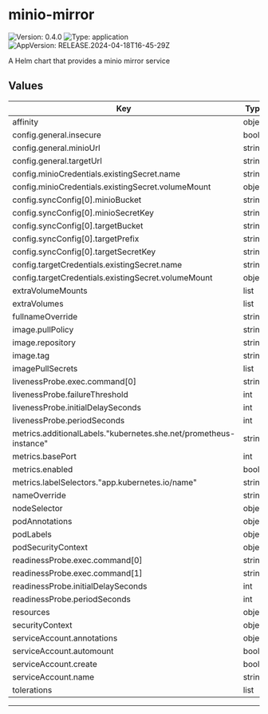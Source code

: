 # minio-mirror

![Version: 0.4.0](https://img.shields.io/badge/Version-0.4.0-informational?style=flat-square) ![Type: application](https://img.shields.io/badge/Type-application-informational?style=flat-square) ![AppVersion: RELEASE.2024-04-18T16-45-29Z](https://img.shields.io/badge/AppVersion-RELEASE.2024--04--18T16--45--29Z-informational?style=flat-square)

A Helm chart that provides a minio mirror service

## Values

| Key | Type | Default | Description |
|-----|------|---------|-------------|
| affinity | object | `{}` |  |
| config.general.insecure | bool | `true` |  |
| config.general.minioUrl | string | `"https://minio.minio.svc.cluster.local:9000"` |  |
| config.general.targetUrl | string | `"https://s3.exanple.com"` |  |
| config.minioCredentials.existingSecret.name | string | `"secret-name"` |  |
| config.minioCredentials.existingSecret.volumeMount | object | `{}` |  |
| config.syncConfig[0].minioBucket | string | `"example-bucket"` |  |
| config.syncConfig[0].minioSecretKey | string | `"key-in-secret"` |  |
| config.syncConfig[0].targetBucket | string | `"example-bucket"` |  |
| config.syncConfig[0].targetPrefix | string | `"sub/"` |  |
| config.syncConfig[0].targetSecretKey | string | `"key-in-secret"` |  |
| config.targetCredentials.existingSecret.name | string | `"secret-name"` |  |
| config.targetCredentials.existingSecret.volumeMount | object | `{}` |  |
| extraVolumeMounts | list | `[]` |  |
| extraVolumes | list | `[]` |  |
| fullnameOverride | string | `""` |  |
| image.pullPolicy | string | `"IfNotPresent"` |  |
| image.repository | string | `"minio/mc"` |  |
| image.tag | string | `""` |  |
| imagePullSecrets | list | `[]` |  |
| livenessProbe.exec.command[0] | string | `"/opt/liveness-probe.sh"` |  |
| livenessProbe.failureThreshold | int | `1` |  |
| livenessProbe.initialDelaySeconds | int | `5` |  |
| livenessProbe.periodSeconds | int | `30` |  |
| metrics.additionalLabels."kubernetes.she.net/prometheus-instance" | string | `"default"` |  |
| metrics.basePort | int | `8000` |  |
| metrics.enabled | bool | `true` |  |
| metrics.labelSelectors."app.kubernetes.io/name" | string | `"minio-mirror"` |  |
| nameOverride | string | `""` |  |
| nodeSelector | object | `{}` |  |
| podAnnotations | object | `{}` |  |
| podLabels | object | `{}` |  |
| podSecurityContext | object | `{}` |  |
| readinessProbe.exec.command[0] | string | `"cat"` |  |
| readinessProbe.exec.command[1] | string | `"/tmp/healthy"` |  |
| readinessProbe.initialDelaySeconds | int | `5` |  |
| readinessProbe.periodSeconds | int | `5` |  |
| resources | object | `{}` |  |
| securityContext | object | `{}` |  |
| serviceAccount.annotations | object | `{}` |  |
| serviceAccount.automount | bool | `true` |  |
| serviceAccount.create | bool | `true` |  |
| serviceAccount.name | string | `""` |  |
| tolerations | list | `[]` |  |

----------------------------------------------
